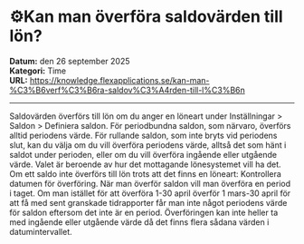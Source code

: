 # ⚙️Kan man överföra saldovärden till lön?

**Datum:** den 26 september 2025  
**Kategori:** Time  
**URL:** https://knowledge.flexapplications.se/kan-man-%C3%B6verf%C3%B6ra-saldov%C3%A4rden-till-l%C3%B6n

---

Saldovärden överförs till lön om du anger en löneart under
Inställningar > Saldon > Definiera saldon.
För periodbundna saldon, som närvaro, överförs alltid periodens värde. För rullande saldon, som inte bryts vid periodens slut, kan du välja om du vill överföra periodens värde, alltså det som hänt i saldot under perioden, eller om du vill överföra ingående eller utgående värde. Valet är beroende av hur det mottagande lönesystemet vill ha det.
Om ett saldo inte överförs till lön trots att det finns en löneart: Kontrollera
datumen
för överföring. När man överför saldon vill man överföra en period i taget. Om man istället för att överföra 1-30 april överför 1 mars-30 april för att få med sent granskade tidrapporter får man inte något periodens värde för saldon eftersom det inte är en period. Överföringen kan inte heller ta med ingående eller utgående värde då det finns flera sådana värden i datumintervallet.
